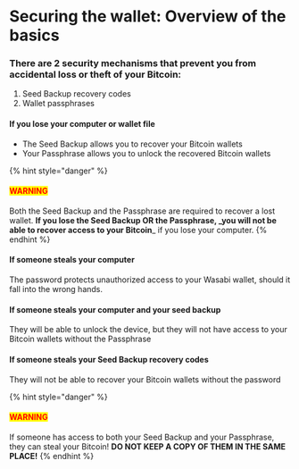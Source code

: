 # Securing the wallet: Overview of the basics

### **There are 2 security mechanisms that prevent you from accidental loss or theft of your Bitcoin:**

1. Seed Backup recovery codes
2. Wallet passphrases

#### **If you lose your computer or wallet file**

* The Seed Backup allows you to recover your Bitcoin wallets
* Your Passphrase allows you to unlock the recovered Bitcoin wallets

{% hint style="danger" %}
#### <mark style="color:red;">**WARNING**</mark>

Both the Seed Backup and the Passphrase are required to recover a lost wallet. **If you lose the Seed Backup OR the Passphrase, \_you will not be able to recover access to your Bitcoin**\_ if you lose your computer.
{% endhint %}

#### **If someone steals your computer**

The password protects unauthorized access to your Wasabi wallet, should it fall into the wrong hands.

#### **If someone steals your computer and your seed backup**

They will be able to unlock the device, but they will not have access to your Bitcoin wallets without the Passphrase

#### **If someone steals your Seed Backup recovery codes**

They will not be able to recover your Bitcoin wallets without the password

{% hint style="danger" %}
#### <mark style="color:red;">**WARNING**</mark>

If someone has access to both your Seed Backup and your Passphrase, they can steal your Bitcoin! **DO NOT KEEP A COPY OF THEM IN THE SAME PLACE!**
{% endhint %}
